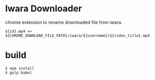 # Iwara Downloader

chrome extension to rename downloaded file from iwara.

`${id}.mp4 => ${CHROME_DOWNLOAD_FILE_PATH}/iwara/${username}/${video_title}.mp4`

# build

```
$ npm install
$ gulp babel
```
